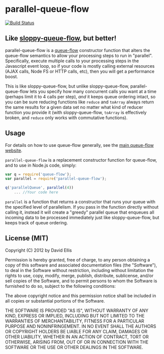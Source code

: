 # parallel-queue-flow

[![Build Status](https://secure.travis-ci.org/dfellis/parallel-queue-flow.png?branch=master)](https://travis-ci.org/dfellis/parallel-queue-flow)

## Like [sloppy-queue-flow](https://github.com/dfellis/sloppy-queue-flow), but better!

parallel-queue-flow is a [queue-flow](http://dfellis.github.com/queue-flow) constructor function that alters the queue-flow semantics to allow your processing steps to run in "parallel". Specifically, execute multiple calls to your processing steps in the Javascript event loop, so if your code is mostly calling external resources (AJAX calls, Node FS or HTTP calls, etc), then you will get a performance boost.

This is like sloppy-queue-flow, but unlike sloppy-queue-flow, parallel-queue-flow lets you specify how many concurrent calls you want at a time (perhaps limit it to 4 calls per step), *and* it keeps queue ordering intact, so you can be sure reducing functions like ``reduce`` and ``toArray`` always return the same results for a given data set no matter what kind of reducer function you provide it (with sloppy-queue-flow, ``toArray`` is effectively broken, and ``reduce`` only works with commutative functions).

## Usage

For details on how to use queue-flow generally, see the [main queue-flow website](http://dfellis.github.com/queue-flow).

``parallel-queue-flow`` is a replacement constructor function for queue-flow, and to use in Node.js code, simply:

```js
var q = require('queue-flow');
var parallel = require('parallel-queue-flow');

q('parallelQueue', parallel(4))
    ... //Your code here
```

``parallel`` is a function that returns a constructor that runs your queue with the specified level of parallelism. If you pass in the function directly without calling it, instead it will create a "greedy" parallel queue that enqueues all incoming data to be processed immediately just like sloppy-queue-flow, but keeps track of queue ordering.

## License (MIT)

Copyright (C) 2012 by David Ellis

Permission is hereby granted, free of charge, to any person obtaining a copy
of this software and associated documentation files (the "Software"), to deal
in the Software without restriction, including without limitation the rights
to use, copy, modify, merge, publish, distribute, sublicense, and/or sell
copies of the Software, and to permit persons to whom the Software is
furnished to do so, subject to the following conditions:

The above copyright notice and this permission notice shall be included in
all copies or substantial portions of the Software.

THE SOFTWARE IS PROVIDED "AS IS", WITHOUT WARRANTY OF ANY KIND, EXPRESS OR
IMPLIED, INCLUDING BUT NOT LIMITED TO THE WARRANTIES OF MERCHANTABILITY,
FITNESS FOR A PARTICULAR PURPOSE AND NONINFRINGEMENT. IN NO EVENT SHALL THE
AUTHORS OR COPYRIGHT HOLDERS BE LIABLE FOR ANY CLAIM, DAMAGES OR OTHER
LIABILITY, WHETHER IN AN ACTION OF CONTRACT, TORT OR OTHERWISE, ARISING FROM,
OUT OF OR IN CONNECTION WITH THE SOFTWARE OR THE USE OR OTHER DEALINGS IN
THE SOFTWARE.
